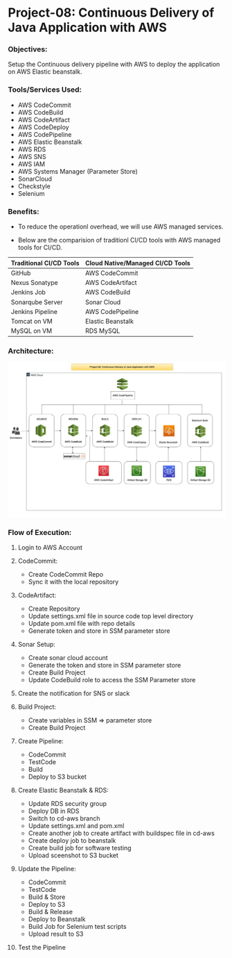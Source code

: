 # Project-08: Continuous Delivery of Java Application with AWS 

### Objectives:
Setup the Continuous delivery pipeline with AWS to deploy the application on AWS Elastic beanstalk. 

### Tools/Services Used:

- AWS CodeCommit 
- AWS CodeBuild
- AWS CodeArtifact
- AWS CodeDeploy
- AWS CodePipeline
- AWS Elastic Beanstalk
- AWS RDS
- AWS SNS
- AWS IAM 
- AWS Systems Manager (Parameter Store)
- SonarCloud
- Checkstyle
- Selenium

### Benefits:

- To reduce the operationl overhead, we will use AWS managed services. 

- Below are the comparision of traditionl CI/CD tools with AWS managed tools for CI/CD.


| Traditional CI/CD Tools | Cloud Native/Managed CI/CD Tools  |
  | ------ | ------ |
  | GitHub | AWS CodeCommit |
  | Nexus Sonatype | AWS CodeArtifact |
  | Jenkins Job | AWS CodeBuild |
  | Sonarqube Server | Sonar Cloud |
  | Jenkins Pipeline | AWS CodePipeline |
  | Tomcat on VM | Elastic Beanstalk |
  | MySQL on VM | RDS MySQL |

### Architecture: 

![GitHub Light](./snaps/pro-08-cicd-aws1.jpg)

### Flow of Execution:

1. Login to AWS Account 

2. CodeCommit:
   - Create CodeCommit Repo
   - Sync it with the local repository

3. CodeArtifact:
   - Create Repository
   - Update settings.xml file in source code top level directory
   - Update pom.xml file with repo details
   - Generate token and store in SSM parameter store

4. Sonar Setup:
   - Create sonar cloud account  
   - Generate the token and store in SSM parameter store
   - Create Build Project
   - Update CodeBuild role to access the SSM Parameter store

5. Create the notification for SNS or slack

6. Build Project:
   - Create variables in SSM => parameter store
   - Create Build Project

7. Create Pipeline:
   - CodeCommit
   - TestCode
   - Build
   - Deploy to S3 bucket

8. Create Elastic Beanstalk & RDS:
   - Update RDS security group
   - Deploy DB in RDS
   - Switch to cd-aws branch
   - Update settings.xml and pom.xml
   - Create another job to create artifact with buildspec file in cd-aws
   - Create deploy job to beanstalk
   - Create build job for software testing 
   - Upload sceenshot to S3 bucket

9. Update the Pipeline:
   - CodeCommit
   - TestCode
   - Build & Store
   - Deploy to S3
   - Build & Release
   - Deploy to Beanstalk
   - Build Job for Selenium test scripts
   - Upload result to S3

10. Test the Pipeline
